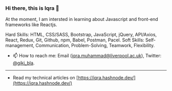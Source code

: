 ### Hi there, this is Iqra 👋

 At the moment, I am intersted in learning about Javascript and front-end frameworks like Reactjs.
 
Hard Skills: HTML, CSS/SASS, Bootstrap, JavaScript, jQuery, API/Axios, React, Redux, Git, Github, npm, Babel, Postman, Pacel.
Soft Skills: Self-management, Communication, Problem-Solving, Teamwork, Flexibility.

- 📫 How to reach me: Email (iqra.muhammad@liverpool.ac.uk), Twitter: [@giki_bla](https://twitter.com/giki_bla).
--------------

- Read my technical articles on [https://iqra.hashnode.dev/](https://iqra.hashnode.dev/)



